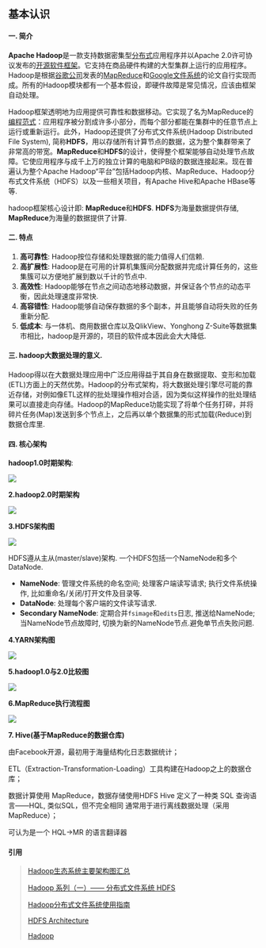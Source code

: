 ## 基本认识

#### 一. 简介

**Apache Hadoop**是一款支持数据密集型[分布式](https://zh.wikipedia.org/w/index.php?title=分佈式&action=edit&redlink=1)应用程序并以Apache 2.0许可协议发布的[开源](https://zh.wikipedia.org/wiki/开源)[软件框架](https://zh.wikipedia.org/wiki/軟體框架)。它支持在商品硬件构建的大型集群上运行的应用程序。Hadoop是根据[谷歌公司](https://zh.wikipedia.org/wiki/谷歌公司)发表的[MapReduce](https://zh.wikipedia.org/wiki/MapReduce)和[Google文件系统](https://zh.wikipedia.org/wiki/Google檔案系統)的论文自行实现而成。所有的Hadoop模块都有一个基本假设，即硬件故障是常见情况，应该由框架自动处理。

Hadoop框架透明地为应用提供可靠性和数据移动。它实现了名为MapReduce的[编程范式](https://zh.wikipedia.org/wiki/编程范式)：应用程序被分割成许多小部分，而每个部分都能在集群中的任意节点上运行或重新运行。此外，Hadoop还提供了分布式文件系统(Hadoop Distributed File System), 简称**HDFS**，用以存储所有计算节点的数据，这为整个集群带来了非常高的带宽。**MapReduce**和**HDFS**的设计，使得整个框架能够自动处理节点故障。它使应用程序与成千上万的独立计算的电脑和PB级的数据连接起来。现在普遍认为整个Apache Hadoop“平台”包括Hadoop内核、MapReduce、Hadoop分布式文件系统（HDFS）以及一些相关项目，有Apache Hive和Apache HBase等等. 

hadoop框架核心设计即: **MapReduce**和**HDFS**. **HDFS**为海量数据提供存储, **MapReduce**为海量的数据提供了计算.

#### 二. 特点

1. **高可靠性**: Hadoop按位存储和处理数据的能力值得人们信赖.
2. **高扩展性**: Hadoop是在可用的计算机集簇间分配数据并完成计算任务的，这些集簇可以方便地扩展到数以千计的节点中.
3. **高效性**: Hadoop能够在节点之间动态地移动数据，并保证各个节点的动态平衡，因此处理速度非常快.
4. **高容错性**: Hadoop能够自动保存数据的多个副本，并且能够自动将失败的任务重新分配.
5. **低成本**: 与一体机、商用数据仓库以及QlikView、Yonghong Z-Suite等数据集市相比，hadoop是开源的，项目的软件成本因此会大大降低.

#### 三. hadoop大数据处理的意义.

Hadoop得以在大数据处理应用中广泛应用得益于其自身在数据提取、变形和加载(ETL)方面上的天然优势。Hadoop的分布式架构，将大数据处理引擎尽可能的靠近存储，对例如像ETL这样的批处理操作相对合适，因为类似这样操作的批处理结果可以直接走向存储。Hadoop的MapReduce功能实现了将单个任务打碎，并将碎片任务(Map)发送到多个节点上，之后再以单个数据集的形式加载(Reduce)到数据仓库里.

#### 四. 核心架构

**hadoop1.0时期架构**:

![](https://tva1.sinaimg.cn/large/006tNbRwly1g9qjo1tgfvj30z50k6qd4.jpg)

**2.hadoop2.0时期架构**

![](https://tva1.sinaimg.cn/large/006tNbRwly1g9qjotex6vj30yj0kik3j.jpg)

**3.HDFS架构图**

![](https://tva1.sinaimg.cn/large/006tNbRwly1g9qjp7fca7j31170l7wre.jpg)

HDFS遵从主从(master/slave)架构. 一个HDFS包括一个NameNode和多个DataNode.

- **NameNode**: 管理文件系统的命名空间; 处理客户端读写请求; 执行文件系统操作, 比如重命名/关闭/打开文件及目录等.
- **DataNode**: 处理每个客户端的文件读写请求.
- **Secondary NameNode**: 定期合并`fsimage`和`edits`日志, 推送给NameNode; 当NameNode节点故障时, 切换为新的NameNode节点.避免单节点失败问题.

**4.YARN架构图**

![](https://tva1.sinaimg.cn/large/006tNbRwly1g9qjpvtluij312t0mpncz.jpg)

**5.hadoop1.0与2.0比较图**

![](https://tva1.sinaimg.cn/large/006tNbRwly1g9qjq8tvsnj30y10npwut.jpg)

**6.MapReduce执行流程图**

![](https://tva1.sinaimg.cn/large/006tNbRwly1g9qjr6041nj30u80n4wfr.jpg)

**7. Hive(基于MapReduce的数据仓库)**

由Facebook开源，最初用于海量结构化日志数据统计；

ETL（Extraction-Transformation-Loading）工具构建在Hadoop之上的数据仓库；

数据计算使用 MapReduce，数据存储使用HDFS
 Hive 定义了一种类 SQL 查询语言——HQL, 类似SQL，但不完全相同
 通常用于进行离线数据处理（采用 MapReduce）；

可认为是一个 HQL→MR 的语言翻译器

#### 引用

> [Hadoop生态系统主要架构图汇总](https://www.jianshu.com/p/061040243935)
>
> [Hadoop 系列（一）—— 分布式文件系统 HDFS](https://juejin.im/post/5d85938a518825636c0d28ff)
>
> [Hadoop分布式文件系统使用指南](https://hadoop.apache.org/docs/r1.0.4/cn/hdfs_user_guide.html)
>
> [HDFS Architecture](https://hadoop.apache.org/docs/stable/hadoop-project-dist/hadoop-hdfs/HdfsDesign.html#NameNode_and_DataNodes)
>
> [Hadoop](https://baike.baidu.com/item/Hadoop)


